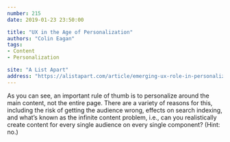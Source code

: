 ```yaml
---
number: 215
date: 2019-01-23 23:50:00

title: "UX in the Age of Personalization"
authors: "Colin Eagan"
tags:
- Content
- Personalization

site: "A List Apart"
address: "https://alistapart.com/article/emerging-ux-role-in-personalization"
---
```


As you can see, an important rule of thumb is to personalize around the main content, not the entire page. There are a variety of reasons for this, including the risk of getting the audience wrong, effects on search indexing, and what’s known as the infinite content problem, i.e., can you realistically create content for every single audience on every single component? (Hint: no.)
